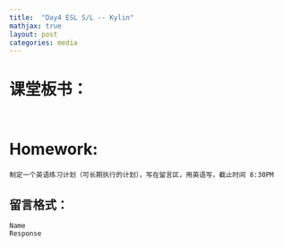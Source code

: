 ```yaml
---
title:  "Day4 ESL S/L -- Kylin"
mathjax: true
layout: post
categories: media
---
```


# 课堂板书：

```


```
# Homework:
```
制定一个英语练习计划（可长期执行的计划），写在留言区，用英语写，截止时间 8:30PM
```
## 留言格式：
```Name ``` <br>
```Response```
